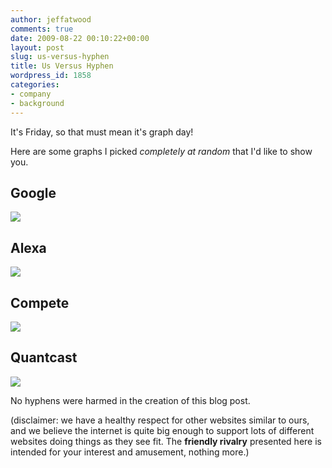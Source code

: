 ```yaml
---
author: jeffatwood
comments: true
date: 2009-08-22 00:10:22+00:00
layout: post
slug: us-versus-hyphen
title: Us Versus Hyphen
wordpress_id: 1858
categories:
- company
- background
---
```



It's Friday, so that must mean it's graph day!



Here are some graphs I picked _completely at random_ that I'd like to show you.





## Google





[![](/blog/images/2009-08-22-us-versus-hyphen/google-search-rank-stackoverflow-vs-hyphens.png)](http://www.google.com/insights/search/#q=stackoverflow%2Cexperts%20exchange&cmpt=q)





## Alexa





[![](/blog/images/2009-08-22-us-versus-hyphen/alexa-stackoverflow-vs-hyphens.png)](http://www.alexa.com/siteinfo/stackoverflow.com+experts-exchange.com)





## Compete





[![](/blog/images/2009-08-22-us-versus-hyphen/compete-stackoverflow-vs-hyphens.png)](http://siteanalytics.compete.com/stackoverflow.com+experts-exchange.com/)





## Quantcast





[![](/blog/images/2009-08-22-us-versus-hyphen/quantcast-stackoverflow.png)](http://www.quantcast.com/stackoverflow.com)



No hyphens were harmed in the creation of this blog post.



(disclaimer: we have a healthy respect for other websites similar to ours, and we believe the internet is quite big enough to support lots of different websites doing things as they see fit. The **friendly rivalry** presented here is intended for your interest and amusement, nothing more.)

